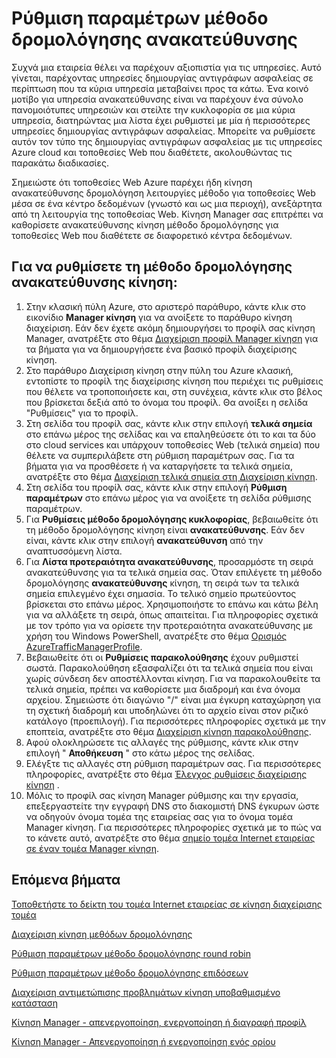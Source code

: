 <properties
   pageTitle="Ρύθμιση παραμέτρων μέθοδο δρομολόγησης κίνηση ανακατεύθυνσης Manager κίνηση | Microsoft Azure"
   description="Σε αυτό το άρθρο θα σας βοηθήσουν να ρυθμίσετε τη μέθοδο δρομολόγησης κίνηση ανακατεύθυνσης στη Διαχείριση κίνηση"
   services="traffic-manager"
   documentationCenter=""
   authors="sdwheeler"
   manager="carmonm"
   editor="tysonn" />
<tags
   ms.service="traffic-manager"
   ms.devlang="na"
   ms.topic="article"
   ms.tgt_pltfrm="na"
   ms.workload="infrastructure-services"
   ms.date="10/18/2016"
   ms.author="sewhee" />
<!-- repub for nofollow -->

# <a name="configure-failover-routing-method"></a>Ρύθμιση παραμέτρων μέθοδο δρομολόγησης ανακατεύθυνσης

Συχνά μια εταιρεία θέλει να παρέχουν αξιοπιστία για τις υπηρεσίες. Αυτό γίνεται, παρέχοντας υπηρεσίες δημιουργίας αντιγράφων ασφαλείας σε περίπτωση που τα κύρια υπηρεσία μεταβαίνει προς τα κάτω. Ένα κοινό μοτίβο για υπηρεσία ανακατεύθυνσης είναι να παρέχουν ένα σύνολο πανομοιότυπες υπηρεσιών και στείλτε την κυκλοφορία σε μια κύρια υπηρεσία, διατηρώντας μια λίστα έχει ρυθμιστεί με μία ή περισσότερες υπηρεσίες δημιουργίας αντιγράφων ασφαλείας. Μπορείτε να ρυθμίσετε αυτόν τον τύπο της δημιουργίας αντιγράφων ασφαλείας με τις υπηρεσίες Azure cloud και τοποθεσίες Web που διαθέτετε, ακολουθώντας τις παρακάτω διαδικασίες.

Σημειώστε ότι τοποθεσίες Web Azure παρέχει ήδη κίνηση ανακατεύθυνσης δρομολόγηση λειτουργίες μέθοδο για τοποθεσίες Web μέσα σε ένα κέντρο δεδομένων (γνωστό και ως μια περιοχή), ανεξάρτητα από τη λειτουργία της τοποθεσίας Web. Κίνηση Manager σας επιτρέπει να καθορίσετε ανακατεύθυνσης κίνηση μέθοδο δρομολόγησης για τοποθεσίες Web που διαθέτετε σε διαφορετικό κέντρα δεδομένων.

## <a name="to-configure-failover-traffic-routing-method"></a>Για να ρυθμίσετε τη μέθοδο δρομολόγησης ανακατεύθυνσης κίνηση:

1. Στην κλασική πύλη Azure, στο αριστερό παράθυρο, κάντε κλικ στο εικονίδιο **Manager κίνηση** για να ανοίξετε το παράθυρο κίνηση διαχείριση. Εάν δεν έχετε ακόμη δημιουργήσει το προφίλ σας κίνηση Manager, ανατρέξτε στο θέμα [Διαχείριση προφίλ Manager κίνηση](traffic-manager-manage-profiles.md) για τα βήματα για να δημιουργήσετε ένα βασικό προφίλ διαχείρισης κίνηση.
2. Στο παράθυρο Διαχείριση κίνηση στην πύλη του Azure κλασική, εντοπίστε το προφίλ της διαχείρισης κίνηση που περιέχει τις ρυθμίσεις που θέλετε να τροποποιήσετε και, στη συνέχεια, κάντε κλικ στο βέλος που βρίσκεται δεξιά από το όνομα του προφίλ. Θα ανοίξει η σελίδα "Ρυθμίσεις" για το προφίλ.
3. Στη σελίδα του προφίλ σας, κάντε κλικ στην επιλογή **τελικά σημεία** στο επάνω μέρος της σελίδας και να επαληθεύσετε ότι το και τα δύο στο cloud services και υπάρχουν τοποθεσίες Web (τελικά σημεία) που θέλετε να συμπεριλάβετε στη ρύθμιση παραμέτρων σας. Για τα βήματα για να προσθέσετε ή να καταργήσετε τα τελικά σημεία, ανατρέξτε στο θέμα [Διαχείριση τελικά σημεία στη Διαχείριση κίνηση](traffic-manager-endpoints.md).
4. Στη σελίδα του προφίλ σας, κάντε κλικ στην επιλογή **Ρύθμιση παραμέτρων** στο επάνω μέρος για να ανοίξετε τη σελίδα ρύθμισης παραμέτρων.
5. Για **Ρυθμίσεις μέθοδο δρομολόγησης κυκλοφορίας**, βεβαιωθείτε ότι τη μέθοδο δρομολόγησης κίνηση είναι **ανακατεύθυνσης**. Εάν δεν είναι, κάντε κλικ στην επιλογή **ανακατεύθυνση** από την αναπτυσσόμενη λίστα.
6. Για **Λίστα προτεραιότητα ανακατεύθυνσης**, προσαρμόστε τη σειρά ανακατεύθυνσης για τα τελικά σημεία σας. Όταν επιλέγετε τη μέθοδο δρομολόγησης **ανακατεύθυνσης** κίνηση, τη σειρά των τα τελικά σημεία επιλεγμένο έχει σημασία. Το τελικό σημείο πρωτεύοντος βρίσκεται στο επάνω μέρος. Χρησιμοποιήστε το επάνω και κάτω βέλη για να αλλάξετε τη σειρά, όπως απαιτείται. Για πληροφορίες σχετικά με τον τρόπο για να ορίσετε την προτεραιότητα ανακατεύθυνσης με χρήση του Windows PowerShell, ανατρέξτε στο θέμα [Ορισμός AzureTrafficManagerProfile](http://go.microsoft.com/fwlink/p/?LinkId=400880).
7. Βεβαιωθείτε ότι οι **Ρυθμίσεις παρακολούθησης** έχουν ρυθμιστεί σωστά. Παρακολούθηση εξασφαλίζει ότι τα τελικά σημεία που είναι χωρίς σύνδεση δεν αποστέλλονται κίνηση. Για να παρακολουθείτε τα τελικά σημεία, πρέπει να καθορίσετε μια διαδρομή και ένα όνομα αρχείου. Σημειώστε ότι διαγώνιο "/" είναι μια έγκυρη καταχώρηση για τη σχετική διαδρομή και υποδηλώνει ότι το αρχείο είναι στον ριζικό κατάλογο (προεπιλογή). Για περισσότερες πληροφορίες σχετικά με την εποπτεία, ανατρέξτε στο θέμα [Διαχείριση κίνηση παρακολούθησης](traffic-manager-monitoring.md).
8. Αφού ολοκληρώσετε τις αλλαγές της ρύθμισης, κάντε κλικ στην επιλογή " **Αποθήκευση** " στο κάτω μέρος της σελίδας.
9. Ελέγξτε τις αλλαγές στη ρύθμιση παραμέτρων σας. Για περισσότερες πληροφορίες, ανατρέξτε στο θέμα [Έλεγχος ρυθμίσεις διαχείρισης κίνηση](traffic-manager-testing-settings.md) .
10. Μόλις το προφίλ σας κίνηση Manager ρύθμισης και την εργασία, επεξεργαστείτε την εγγραφή DNS στο διακομιστή DNS έγκυρων ώστε να οδηγούν όνομα τομέα της εταιρείας σας για το όνομα τομέα Manager κίνηση. Για περισσότερες πληροφορίες σχετικά με το πώς να το κάνετε αυτό, ανατρέξτε στο θέμα [σημείο τομέα Internet εταιρείας σε έναν τομέα Manager κίνηση](traffic-manager-point-internet-domain.md).

## <a name="next-steps"></a>Επόμενα βήματα

[Τοποθετήστε το δείκτη του τομέα Internet εταιρείας σε κίνηση διαχείρισης τομέα](traffic-manager-point-internet-domain.md)

[Διαχείριση κίνηση μεθόδων δρομολόγησης](traffic-manager-routing-methods.md)

[Ρύθμιση παραμέτρων μέθοδο δρομολόγησης round robin](traffic-manager-configure-round-robin-routing-method.md)

[Ρύθμιση παραμέτρων μέθοδο δρομολόγησης επιδόσεων](traffic-manager-configure-performance-routing-method.md)

[Διαχείριση αντιμετώπισης προβλημάτων κίνηση υποβαθμισμένο κατάσταση](traffic-manager-troubleshooting-degraded.md)

[Κίνηση Manager - απενεργοποίηση, ενεργοποίηση ή διαγραφή προφίλ](disable-enable-or-delete-a-profile.md)

[Κίνηση Manager - Απενεργοποίηση ή ενεργοποίηση ενός ορίου](disable-or-enable-an-endpoint.md)

